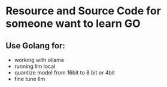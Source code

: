 # Resource and Source Code for someone want to learn GO 

## Use Golang for: 
- working with ollama
- running llm local
- quantize model from 16bit to 8 bit or 4bit 
- fine tune llm

